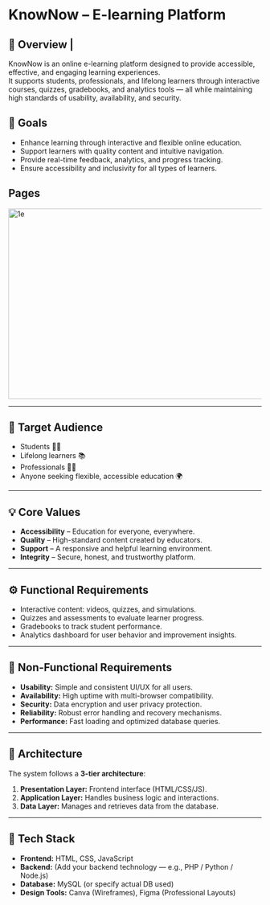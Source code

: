 # KnowNow – E-learning Platform

## 🧩 Overview | 
  
KnowNow is an online e-learning platform designed to provide accessible, effective, and engaging learning experiences.  
It supports students, professionals, and lifelong learners through interactive courses, quizzes, gradebooks, and analytics tools — all while maintaining high standards of usability, availability, and security.



## 🎯 Goals
- Enhance learning through interactive and flexible online education.  
- Support learners with quality content and intuitive navigation.  
- Provide real-time feedback, analytics, and progress tracking.  
- Ensure accessibility and inclusivity for all types of learners.

## Pages
<img width="542" height="379" alt="1e" src="https://github.com/user-attachments/assets/27e0fd04-128f-4c00-984b-3734c11eb4fb" />

---

## 👥 Target Audience 
- Students 👩‍🎓  
- Lifelong learners 📚  
- Professionals 👩‍💼  
- Anyone seeking flexible, accessible education 🌍  

---

## 💡 Core Values 
- **Accessibility** – Education for everyone, everywhere.  
- **Quality** – High-standard content created by educators.  
- **Support** – A responsive and helpful learning environment.  
- **Integrity** – Secure, honest, and trustworthy platform.  

---

## ⚙️ Functional Requirements 
- Interactive content: videos, quizzes, and simulations.  
- Quizzes and assessments to evaluate learner progress.  
- Gradebooks to track student performance.  
- Analytics dashboard for user behavior and improvement insights.  

---

## 🧱 Non-Functional Requirements 
- **Usability:** Simple and consistent UI/UX for all users.  
- **Availability:** High uptime with multi-browser compatibility.  
- **Security:** Data encryption and user privacy protection.  
- **Reliability:** Robust error handling and recovery mechanisms.  
- **Performance:** Fast loading and optimized database queries.  

---

## 🧠 Architecture 
The system follows a **3-tier architecture**:
1. **Presentation Layer:** Frontend interface (HTML/CSS/JS).  
2. **Application Layer:** Handles business logic and interactions.  
3. **Data Layer:** Manages and retrieves data from the database.

---

## 🧰 Tech Stack 
- **Frontend:** HTML, CSS, JavaScript  
- **Backend:** (Add your backend technology — e.g., PHP / Python / Node.js)  
- **Database:** MySQL (or specify actual DB used)  
- **Design Tools:** Canva (Wireframes), Figma (Professional Layouts)

